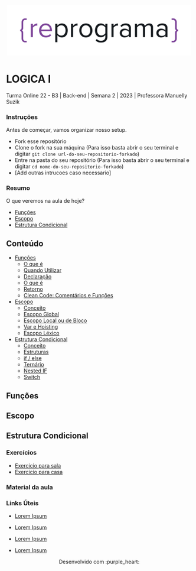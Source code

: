 <h1 align="center">
  <img src="assets/reprograma-fundos-claros.png" alt="logo reprograma" width="500">
</h1>

# LOGICA I

Turma Online 22 - B3 | Back-end | Semana 2 | 2023 | Professora Manuelly Suzik

### Instruções

Antes de começar, vamos organizar nosso setup.

* Fork esse repositório
* Clone o fork na sua máquina (Para isso basta abrir o seu terminal e digitar `git clone url-do-seu-repositorio-forkado`)
* Entre na pasta do seu repositório (Para isso basta abrir o seu terminal e digitar `cd nome-do-seu-repositorio-forkado`)
* [Add outras intrucoes caso necessario]

### Resumo

O que veremos na aula de hoje?

* [Funções](#funções)
* [Escopo](#escopo)
* [Estrutura Condicional](#estrutura-condicional)

## Conteúdo

* [Funções](#funções)
  * [O que é](#o-que-é)
  * [Quando Utilizar](#quando-utilizar)
  * [Declaração](#declaração)
  * [O que é](#o-que-é)
  * [Retorno](#quando-utilizar)
  * [Clean Code: Comentários e Funções](#declaração)
* [Escopo](#escopo)
  * [Conceito](#conceito)
  * [Escopo Global](#escopo-global)
  * [Escopo Local ou de Bloco](#escopo-local-ou-de-bloco)
  * [Var e Hoisting](#var-e-hoisting)
  * [Escopo Léxico](#escopo-léxico)
* [Estrutura Condicional](#estrutura-condicional)
  * [Conceito](#conceito)
  * [Estruturas](#estruturas)
  * [if / else](#if-else)
  * [Ternário](#ternário)
  * [Nested IF](#nested-if)
  * [Switch](#switch)

## Funções

## Escopo

## Estrutura Condicional

### Exercícios

* [Exercicio para sala](https://github.com/mflilian/repo-example/tree/main/exercicios/para-sala)
* [Exercicio para casa](https://github.com/mflilian/repo-example/tree/main/exercicios/para-casa)

### Material da aula

### Links Úteis

* [Lorem Ipsum](https://www.lipsum.com/feed/html)

* [Lorem Ipsum](https://www.lipsum.com/feed/html)
* [Lorem Ipsum](https://www.lipsum.com/feed/html)
* [Lorem Ipsum](https://www.lipsum.com/feed/html)

<p align="center">
Desenvolvido com :purple_heart:  
</p>
